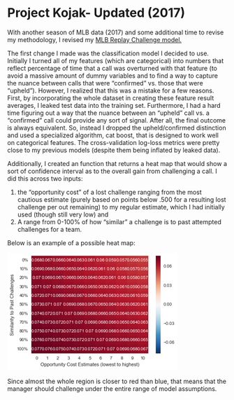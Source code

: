 # Project Kojak- Updated (2017)

With another season of MLB data (2017) and some additional time to revise my methodology, I revised my [MLB Replay Challenge model.](MLBChallengesOct26.ipynb)

The first change I made was the classification model I decided to use. Initially I turned all of my features (which are categorical) into numbers that reflect percentage of time that a call was overturned with that feature (to avoid a massive amount of dummy variables and to find a way to capture the nuance between calls that were “confirmed” vs. those that were “upheld”). However, I realized that this was a mistake for a few reasons. First, by incorporating the whole dataset in creating these feature result averages, I leaked test data into the training set. Furthermore, I had a hard time figuring out a way that the nuance between an “upheld” call vs. a “confirmed” call could provide any sort of signal. After all, the final outcome is always equivalent. So, instead I dropped the upheld/confirmed distinction and used a specialized algorithm, cat boost, that is designed to work well on categorical features. The cross-validation log-loss metrics were pretty close to my previous models (despite them being inflated by leaked data).

Additionally, I created an function that returns a heat map that would show a sort of confidence interval as to the overall gain from challenging a call. I did this across two inputs: 
1) the “opportunity cost” of a lost challenge ranging from the most cautious estimate (purely based on points below .500 for a resulting lost challenge per out remaining) to my regular estimate, which I had initially used (though still very low) and 
2) A range from 0-100% of how “similar” a challenge is to past attempted challenges for a team.

Below is an example of a possible heat map:

![](challengeheatmap.png)

Since almost the whole region is closer to red than blue, that means that the manager should challenge under the entire range of model assumptions.

